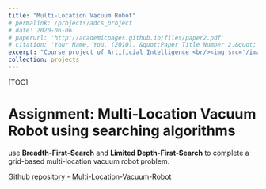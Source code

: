 ```yaml
---
title: "Multi-Location Vacuum Robot"
# permalink: /projects/adcs_project
# date: 2020-06-06
# paperurl: 'http://academicpages.github.io/files/paper2.pdf'
# citation: 'Your Name, You. (2010). &quot;Paper Title Number 2.&quot; <i>Journal 1</i>. 1(2).'
excerpt: "Course project of Artificial Intelligence <br/><img src='/images/graph_v28.gif'>"
collection: projects
---
```

<!-- Todo: revise the image. -->

<!-- # paperurl: 'http://academicpages.github.io/files/paper2.pdf' -->

[TOC]

# Assignment: Multi-Location Vacuum Robot using searching algorithms

use **Breadth-First-Search** and **Limited Depth-First-Search** to complete a  
grid-based multi-location vacuum robot problem.  

<!-- TODO: A* version -->

[Github repository - Multi-Location-Vacuum-Robot](https://github.com/GoroYeh56/Multi-Location-Vacuum-Robot)

<!-- Recommended citation: Your Name, You. (2010). "Paper Title Number 2." <i>Journal 1</i>. 1(2). -->